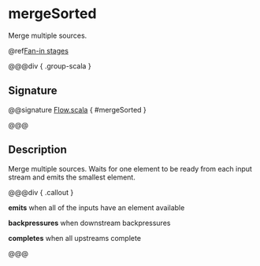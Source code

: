 # mergeSorted

Merge multiple sources.

@ref[Fan-in stages](../index.md#fan-in-stages)

@@@div { .group-scala }

## Signature

@@signature [Flow.scala]($akka$/akka-stream/src/main/scala/akka/stream/scaladsl/Flow.scala) { #mergeSorted }

@@@

## Description

Merge multiple sources. Waits for one element to be ready from each input stream and emits the
smallest element.


@@@div { .callout }

**emits** when all of the inputs have an element available

**backpressures** when downstream backpressures

**completes** when all upstreams complete

@@@

